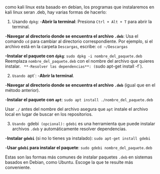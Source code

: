 como kali linux esta basado en debian, los programas que instalaremos en kali linux seran .deb, hay varias formas de hacerlo:

1. Usando `dpkg`:
-**Abrir la terminal**: Presiona `Ctrl + Alt + T` para abrir la terminal.

-**Navegar al directorio donde se encuentra el archivo `.deb`**: Usa el comando `cd` para cambiar al directorio correspondiente. Por ejemplo, si el archivo está en la carpeta `Descargas`, escribe:
`cd ~/Descargas`

**-Instalar el paquete con `dpkg`**:
 `sudo dpkg -i nombre_del_paquete.deb`
 Reemplaza `nombre_del_paquete.deb` con el nombre del archivo que quieres instalar.
 `
**-Resolver las dependencias**: (`sudo apt-get install -f`).

2. `Usando `apt`:
-**Abrir la terminal**.

-**Navegar al directorio donde se encuentra el archivo `.deb`** (igual que en el método anterior).

-**Instalar el paquete con `apt`**:
`sudo apt install ./nombre_del_paquete.deb`

Usar `./` antes del nombre del archivo asegura que `apt` instale el archivo local en lugar de buscar en los repositorios.

3. `Usando `gdebi` (opcional):`
`gdebi` es una herramienta que puede instalar archivos `.deb` y automáticamente resolver dependencias.

-**Instalar `gdebi`** (si no lo tienes ya instalado):
`sudo apt-get install gdebi`

-**Usar `gdebi` para instalar el paquete**:
`sudo gdebi nombre_del_paquete.deb`

Estas son las formas más comunes de instalar paquetes `.deb` en sistemas basados en Debian, como Ubuntu. Escoge la que te resulte más conveniente.